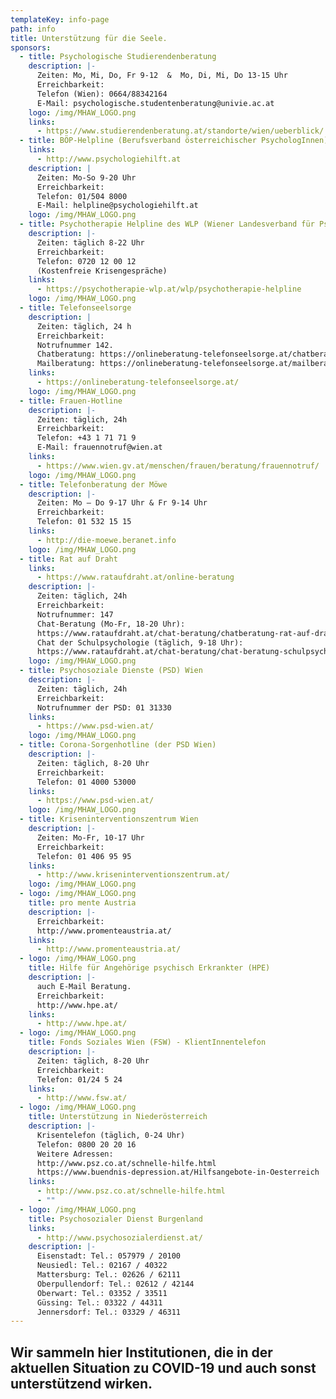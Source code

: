 ```yaml
---
templateKey: info-page
path: info
title: Unterstützung für die Seele.
sponsors:
  - title: Psychologische Studierendenberatung
    description: |-
      Zeiten: Mo, Mi, Do, Fr 9-12  &  Mo, Di, Mi, Do 13-15 Uhr
      Erreichbarkeit: 
      Telefon (Wien): 0664/88342164      
      E-Mail: psychologische.studentenberatung@univie.ac.at 
    logo: /img/MHAW_LOGO.png
    links:
      - https://www.studierendenberatung.at/standorte/wien/ueberblick/
  - title: BÖP-Helpline (Berufsverband österreichischer PsychologInnen)
    links:
      - http://www.psychologiehilft.at
    description: |
      Zeiten: Mo-So 9-20 Uhr
      Erreichbarkeit:
      Telefon: 01/504 8000 	           
      E-Mail: helpline@psychologiehilft.at
    logo: /img/MHAW_LOGO.png
  - title: Psychotherapie Helpline des WLP (Wiener Landesverband für Psychotherapie)
    description: |-
      Zeiten: täglich 8-22 Uhr
      Erreichbarkeit:
      Telefon: 0720 12 00 12
      (Kostenfreie Krisengespräche)
    links:
      - https://psychotherapie-wlp.at/wlp/psychotherapie-helpline
    logo: /img/MHAW_LOGO.png
  - title: Telefonseelsorge
    description: |
      Zeiten: täglich, 24 h
      Erreichbarkeit:
      Notrufnummer 142.        
      Chatberatung: https://onlineberatung-telefonseelsorge.at/chatberatung.html
      Mailberatung: https://onlineberatung-telefonseelsorge.at/mailberatung.html
    links:
      - https://onlineberatung-telefonseelsorge.at/
    logo: /img/MHAW_LOGO.png
  - title: Frauen-Hotline
    description: |-
      Zeiten: täglich, 24h
      Erreichbarkeit:
      Telefon: +43 1 71 71 9
      E-Mail: frauennotruf@wien.at
    links:
      - https://www.wien.gv.at/menschen/frauen/beratung/frauennotruf/
    logo: /img/MHAW_LOGO.png
  - title: Telefonberatung der Möwe
    description: |-
      Zeiten: Mo – Do 9-17 Uhr & Fr 9-14 Uhr
      Erreichbarkeit:
      Telefon: 01 532 15 15
    links:
      - http://die-moewe.beranet.info
    logo: /img/MHAW_LOGO.png
  - title: Rat auf Draht
    links:
      - https://www.rataufdraht.at/online-beratung
    description: |-
      Zeiten: täglich, 24h
      Erreichbarkeit:
      Notrufnummer: 147
      Chat-Beratung (Mo-Fr, 18-20 Uhr):
      https://www.rataufdraht.at/chat-beratung/chatberatung-rat-auf-draht
      Chat der Schulpsychologie (täglich, 9-18 Uhr):
      https://www.rataufdraht.at/chat-beratung/chat-beratung-schulpsychologie
    logo: /img/MHAW_LOGO.png
  - title: Psychosoziale Dienste (PSD) Wien
    description: |-
      Zeiten: täglich, 24h
      Erreichbarkeit:
      Notrufnummer der PSD: 01 31330 
    links:
      - https://www.psd-wien.at/
    logo: /img/MHAW_LOGO.png
  - title: Corona-Sorgenhotline (der PSD Wien)
    description: |-
      Zeiten: täglich, 8-20 Uhr
      Erreichbarkeit:
      Telefon: 01 4000 53000
    links:
      - https://www.psd-wien.at/
    logo: /img/MHAW_LOGO.png
  - title: Kriseninterventionszentrum Wien
    description: |-
      Zeiten: Mo-Fr, 10-17 Uhr
      Erreichbarkeit:
      Telefon: 01 406 95 95
    links:
      - http://www.kriseninterventionszentrum.at/
    logo: /img/MHAW_LOGO.png
  - logo: /img/MHAW_LOGO.png
    title: pro mente Austria
    description: |-
      Erreichbarkeit:
      http://www.promenteaustria.at/
    links:
      - http://www.promenteaustria.at/
  - logo: /img/MHAW_LOGO.png
    title: Hilfe für Angehörige psychisch Erkrankter (HPE)
    description: |-
      auch E-Mail Beratung.
      Erreichbarkeit:
      http://www.hpe.at/
    links:
      - http://www.hpe.at/
  - logo: /img/MHAW_LOGO.png
    title: Fonds Soziales Wien (FSW) - KlientInnentelefon
    description: |-
      Zeiten: täglich, 8-20 Uhr
      Erreichbarkeit:
      Telefon: 01/24 5 24
    links:
      - http://www.fsw.at/
  - logo: /img/MHAW_LOGO.png
    title: Unterstützung in Niederösterreich
    description: |-
      Krisentelefon (täglich, 0-24 Uhr)
      Telefon: 0800 20 20 16
      Weitere Adressen:
      http://www.psz.co.at/schnelle-hilfe.html
      https://www.buendnis-depression.at/Hilfsangebote-in-Oesterreich
    links:
      - http://www.psz.co.at/schnelle-hilfe.html
      - ""
  - logo: /img/MHAW_LOGO.png
    title: Psychosozialer Dienst Burgenland
    links:
      - http://www.psychosozialerdienst.at/
    description: |-
      Eisenstadt: Tel.: 057979 / 20100
      Neusiedl: Tel.: 02167 / 40322
      Mattersburg: Tel.: 02626 / 62111
      Oberpullendorf: Tel.: 02612 / 42144
      Oberwart: Tel.: 03352 / 33511
      Güssing: Tel.: 03322 / 44311
      Jennersdorf: Tel.: 03329 / 46311
---
```

## **Wir sammeln hier Institutionen, die in der aktuellen Situation zu COVID-19 und auch sonst unterstützend wirken.**